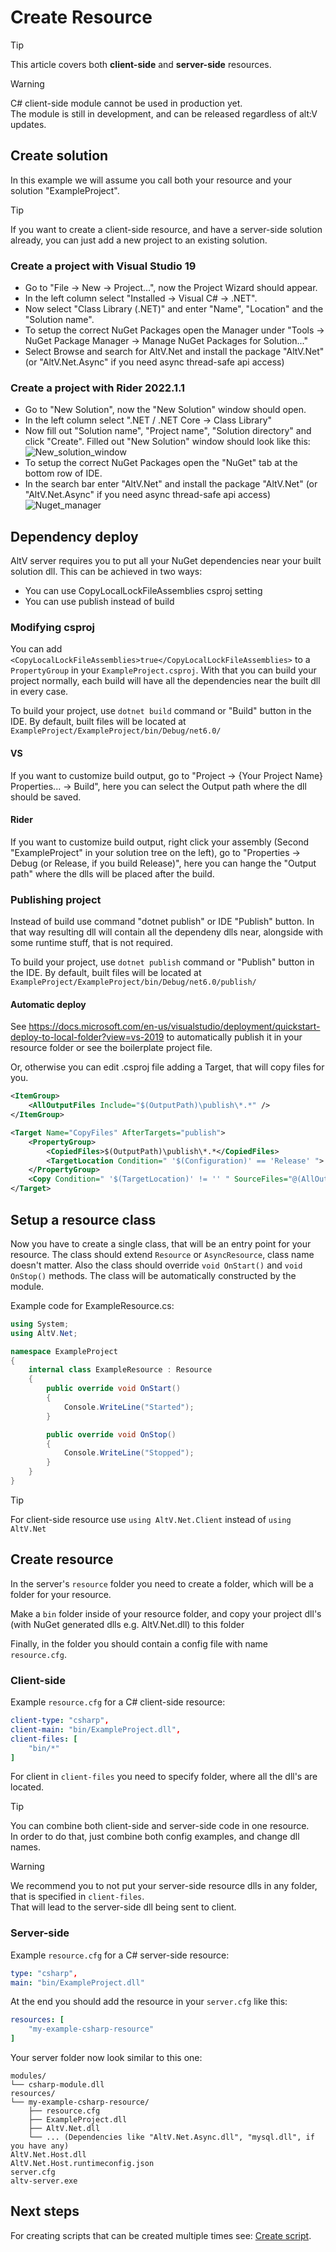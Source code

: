 # Create Resource

> [!TIP]
> This article covers both **client-side** and **server-side** resources.

> [!WARNING]
> C# client-side module cannot be used in production yet.<br>
> The module is still in development, and can be released regardless of alt:V updates.<br>

## Create solution

In this example we will assume you call both your resource and your solution "ExampleProject".

> [!TIP]
> If you want to create a client-side resource, and have a server-side solution already, you can just add a new project to an existing solution.

### Create a project with Visual Studio 19

* Go to "File -> New -> Project...", now the Project Wizard should appear.
* In the left column select "Installed -> Visual C# -> .NET".
* Now select "Class Library (.NET)" and enter "Name", "Location" and the "Solution name".
* To setup the correct NuGet Packages open the Manager under "Tools -> NuGet Package Manager -> Manage NuGet Packages for Solution..."
* Select Browse and search for AltV.Net and install the package "AltV.Net" (or "AltV.Net.Async" if you need async thread-safe api access)


### Create a project with Rider 2022.1.1

* Go to "New Solution", now the "New Solution" window should open.
* In the left column select ".NET / .NET Core -> Class Library"
* Now fill out "Solution name", "Project name", "Solution directory" and click "Create".
Filled out "New Solution" window should look like this:
![New_solution_window](~/altv-docs-assets/coreclr-module/images/create_solution_rider.png)
* To setup the correct NuGet Packages open the "NuGet" tab at the bottom row of IDE.
* In the search bar enter "AltV.Net" and install the package "AltV.Net" (or "AltV.Net.Async" if you need async thread-safe api access)
![Nuget_manager](~/altv-docs-assets/coreclr-module/images/nuget_rider.png)

## Dependency deploy

AltV server requires you to put all your NuGet dependencies near your built solution dll. This can be achieved in two ways:
* You can use CopyLocalLockFileAssemblies csproj setting
* You can use publish instead of build

### Modifying csproj
You can add `<CopyLocalLockFileAssemblies>true</CopyLocalLockFileAssemblies>` to a `PropertyGroup` in your `ExampleProject.csproj`.
With that you can build your project normally, each build will have all the dependencies near the built dll in every case.

To build your project, use `dotnet build` command or "Build" button in the IDE.
By default, built files will be located at `ExampleProject/ExampleProject/bin/Debug/net6.0/`

#### VS
If you want to customize build output, go to "Project -> {Your Project Name} Properties... -> Build", here you can select the Output path where the dll should be saved.

#### Rider
If you want to customize build output, right click your assembly (Second "ExampleProject" in your solution tree on the left), go to "Properties -> Debug (or Release, if you build Release)", here you can hange the "Output path" where the dlls will be placed after the build.

### Publishing project
Instead of build use command "dotnet publish" or IDE "Publish" button. In that way resulting dll will contain all the dependeny dlls near, alongside with some runtime stuff, that is not required.

To build your project, use `dotnet publish` command or "Publish" button in the IDE.
By default, built files will be located at `ExampleProject/ExampleProject/bin/Debug/net6.0/publish/`

#### Automatic deploy
See https://docs.microsoft.com/en-us/visualstudio/deployment/quickstart-deploy-to-local-folder?view=vs-2019 to automatically publish it in your resource folder or see the boilerplate project file.

Or, otherwise you can edit .csproj file adding a Target, that will copy files for you.
```xml
<ItemGroup>
    <AllOutputFiles Include="$(OutputPath)\publish\*.*" />
</ItemGroup>

<Target Name="CopyFiles" AfterTargets="publish">
    <PropertyGroup>
        <CopiedFiles>$(OutputPath)\publish\*.*</CopiedFiles>
        <TargetLocation Condition=" '$(Configuration)' == 'Release' ">../path/where/dlls/should/be/copied/</TargetLocation>
    </PropertyGroup>
    <Copy Condition=" '$(TargetLocation)' != '' " SourceFiles="@(AllOutputFiles)" DestinationFolder="$(TargetLocation)" SkipUnchangedFiles="false" />
</Target>
```

## Setup a resource class

Now you have to create a single class, that will be an entry point for your resource.
The class should extend `Resource` or `AsyncResource`, class name doesn't matter.
Also the class should override `void OnStart()` and `void OnStop()` methods.
The class will be automatically constructed by the module.

Example code for ExampleResource.cs:
```csharp
using System;
using AltV.Net;

namespace ExampleProject
{
    internal class ExampleResource : Resource
    {
        public override void OnStart()
        {
            Console.WriteLine("Started");
        }

        public override void OnStop()
        {
            Console.WriteLine("Stopped");
        }
    }
}
```

> [!TIP]
> For client-side resource use `using AltV.Net.Client` instead of `using AltV.Net`

## Create resource

In the server's `resource` folder you need to create a folder, which will be a folder for your resource.

Make a `bin` folder inside of your resource folder, and copy your project dll's (with NuGet generated dlls e.g. AltV.Net.dll) to this folder

Finally, in the folder you should contain a config file with name `resource.cfg`.

### Client-side

Example `resource.cfg` for a C# client-side resource:
```yaml
client-type: "csharp",
client-main: "bin/ExampleProject.dll",
client-files: [
    "bin/*"
]
```
For client in `client-files` you need to specify folder, where all the dll's are located.

> [!TIP]
> You can combine both client-side and server-side code in one resource.<br>
> In order to do that, just combine both config examples, and change dll names.

> [!WARNING]
> We recommend you to not put your server-side resource dlls in any folder, that is specified in `client-files`.<br>
> That will lead to the server-side dll being sent to client.

### Server-side

Example `resource.cfg` for a C# server-side resource:
```yaml
type: "csharp",
main: "bin/ExampleProject.dll"
```

At the end you should add the resource in your `server.cfg` like this:
```yaml
resources: [
    "my-example-csharp-resource"
]
```

Your server folder now look similar to this one:
```
modules/
└── csharp-module.dll
resources/
└── my-example-csharp-resource/
    ├── resource.cfg
    ├── ExampleProject.dll
    ├── AltV.Net.dll
    └── ... (Dependencies like "AltV.Net.Async.dll", "mysql.dll", if you have any)
AltV.Net.Host.dll
AltV.Net.Host.runtimeconfig.json
server.cfg
altv-server.exe
```

## Next steps

For creating scripts that can be created multiple times see: [Create script](create-script.md).
